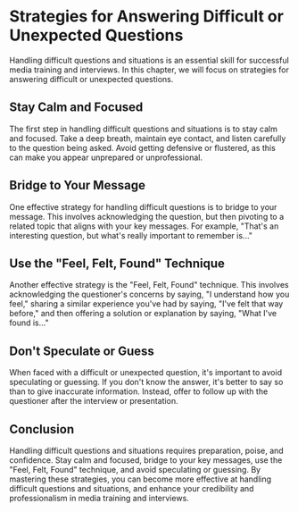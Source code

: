 Strategies for Answering Difficult or Unexpected Questions
===================================================================================================================

Handling difficult questions and situations is an essential skill for successful media training and interviews. In this chapter, we will focus on strategies for answering difficult or unexpected questions.

Stay Calm and Focused
---------------------

The first step in handling difficult questions and situations is to stay calm and focused. Take a deep breath, maintain eye contact, and listen carefully to the question being asked. Avoid getting defensive or flustered, as this can make you appear unprepared or unprofessional.

Bridge to Your Message
----------------------

One effective strategy for handling difficult questions is to bridge to your message. This involves acknowledging the question, but then pivoting to a related topic that aligns with your key messages. For example, "That's an interesting question, but what's really important to remember is..."

Use the "Feel, Felt, Found" Technique
-------------------------------------

Another effective strategy is the "Feel, Felt, Found" technique. This involves acknowledging the questioner's concerns by saying, "I understand how you feel," sharing a similar experience you've had by saying, "I've felt that way before," and then offering a solution or explanation by saying, "What I've found is..."

Don't Speculate or Guess
------------------------

When faced with a difficult or unexpected question, it's important to avoid speculating or guessing. If you don't know the answer, it's better to say so than to give inaccurate information. Instead, offer to follow up with the questioner after the interview or presentation.

Conclusion
----------

Handling difficult questions and situations requires preparation, poise, and confidence. Stay calm and focused, bridge to your key messages, use the "Feel, Felt, Found" technique, and avoid speculating or guessing. By mastering these strategies, you can become more effective at handling difficult questions and situations, and enhance your credibility and professionalism in media training and interviews.
